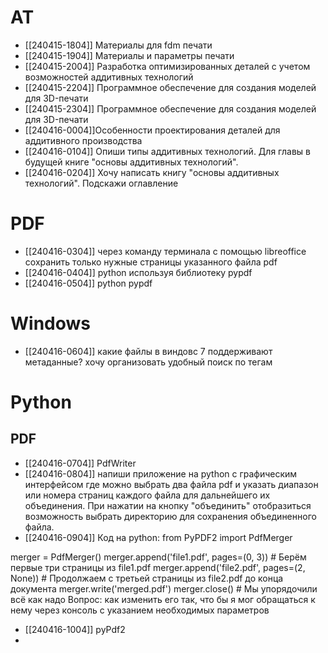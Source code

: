 # AT
- [[240415-1804]] Материалы для fdm печати
- [[240415-1904]] Материалы и параметры печати
- [[240415-2004]] Разработка оптимизированных деталей с учетом возможностей аддитивных технологий
- [[240415-2204]] Программное обеспечение для создания моделей для 3D-печати
- [[240415-2304]] Программное обеспечение для создания моделей для 3D-печати
- [[240416-0004]]Особенности проектирования деталей для аддитивного производства
- [[240416-0104]] Опиши типы аддитивных технологий. Для главы в будущей книге "основы аддитивных технологий".
- [[240416-0204]] Хочу написать книгу "основы аддитивных технологий". Подскажи оглавление 
# PDF
- [[240416-0304]] через команду терминала с помощью libreoffice сохранить только нужные страницы указанного файла pdf
- [[240416-0404]] python используя библиотеку pypdf
- [[240416-0504]] python pypdf
# Windows
- [[240416-0604]] какие файлы в виндовс 7 поддерживают метаданные? хочу организовать удобный поиск по тегам
# Python
## PDF
- [[240416-0704]] PdfWriter
- [[240416-0804]] напиши приложение на python с графическим интерфейсом где можно выбрать два файла pdf и указать диапазон или номера страниц каждого файла для дальнейшего их объединения. При нажатии на кнопку "объединить" отобразиться возможность выбрать директорию для сохранения объединенного файла.
- [[240416-0904]] Код на python:
from PyPDF2 import PdfMerger

merger = PdfMerger()
merger.append('file1.pdf', pages=(0, 3))  # Берём первые три страницы из file1.pdf
merger.append('file2.pdf', pages=(2, None))  # Продолжаем с третьей страницы из file2.pdf до конца документа
merger.write('merged.pdf')
merger.close()  # Мы упорядочили всё как надо
Вопрос: как изменить его так, что бы я мог обращаться к нему через консоль с указанием необходимых параметров
- [[240416-1004]] pyPdf2
- 